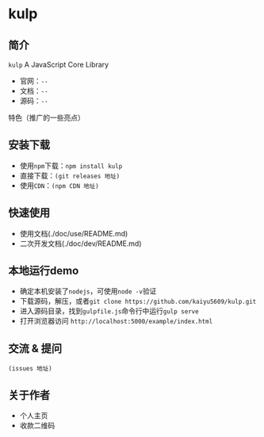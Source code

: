 # kulp


## 简介

`kulp` A JavaScript Core Library
- 官网：`--`
- 文档：`--`
- 源码：`--`

特色（推广的一些亮点）

## 安装下载

- 使用`npm`下载：`npm install kulp`
- 直接下载：`(git releases 地址)`
- 使用`CDN`：`(npm CDN 地址)`

## 快速使用

- 使用文档(./doc/use/README.md)
- 二次开发文档(./doc/dev/README.md)

## 本地运行demo
- 确定本机安装了`nodejs`，可使用`node -v`验证
- 下载源码，解压，或者`git clone https://github.com/kaiyu5609/kulp.git`
- 进入源码目录，找到`gulpfile.js`命令行中运行`gulp serve`
- 打开浏览器访问 `http://localhost:5000/example/index.html`

## 交流 & 提问
`(issues 地址)`

## 关于作者

- 个人主页
- 收款二维码

